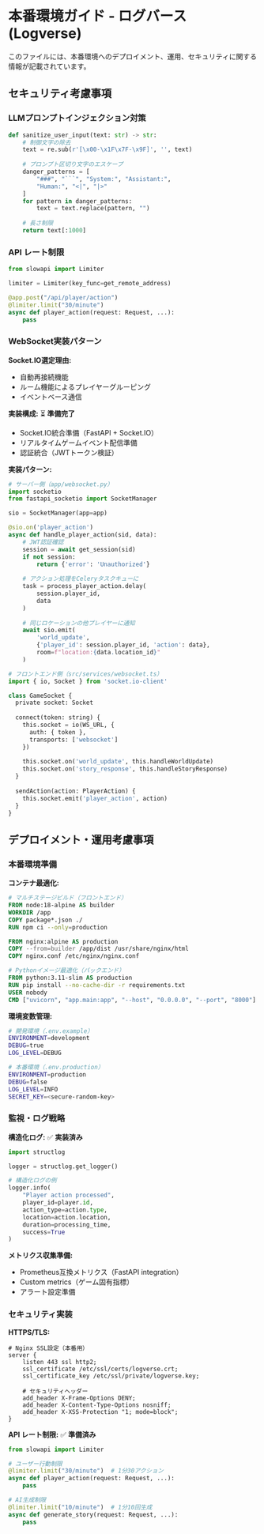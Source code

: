 # 本番環境ガイド - ログバース (Logverse)

このファイルには、本番環境へのデプロイメント、運用、セキュリティに関する情報が記載されています。

## セキュリティ考慮事項

### LLMプロンプトインジェクション対策

```python
def sanitize_user_input(text: str) -> str:
    # 制御文字の除去
    text = re.sub(r'[\x00-\x1F\x7F-\x9F]', '', text)
    
    # プロンプト区切り文字のエスケープ
    danger_patterns = [
        "###", "```", "System:", "Assistant:",
        "Human:", "<|", "|>"
    ]
    for pattern in danger_patterns:
        text = text.replace(pattern, "")
    
    # 長さ制限
    return text[:1000]
```

### API レート制限

```python
from slowapi import Limiter

limiter = Limiter(key_func=get_remote_address)

@app.post("/api/player/action")
@limiter.limit("30/minute")
async def player_action(request: Request, ...):
    pass
```

### WebSocket実装パターン

**Socket.IO選定理由:**
- 自動再接続機能
- ルーム機能によるプレイヤーグルーピング
- イベントベース通信

**実装構成:** ⏳ **準備完了**
- Socket.IO統合準備（FastAPI + Socket.IO）
- リアルタイムゲームイベント配信準備
- 認証統合（JWTトークン検証）

**実装パターン:**
```python
# サーバー側（app/websocket.py）
import socketio
from fastapi_socketio import SocketManager

sio = SocketManager(app=app)

@sio.on('player_action')
async def handle_player_action(sid, data):
    # JWT認証確認
    session = await get_session(sid)
    if not session:
        return {'error': 'Unauthorized'}
    
    # アクション処理をCeleryタスクキューに
    task = process_player_action.delay(
        session.player_id, 
        data
    )
    
    # 同じロケーションの他プレイヤーに通知
    await sio.emit(
        'world_update',
        {'player_id': session.player_id, 'action': data},
        room=f"location:{data.location_id}"
    )

# フロントエンド側（src/services/websocket.ts）
import { io, Socket } from 'socket.io-client'

class GameSocket {
  private socket: Socket
  
  connect(token: string) {
    this.socket = io(WS_URL, {
      auth: { token },
      transports: ['websocket']
    })
    
    this.socket.on('world_update', this.handleWorldUpdate)
    this.socket.on('story_response', this.handleStoryResponse)
  }
  
  sendAction(action: PlayerAction) {
    this.socket.emit('player_action', action)
  }
}
```

## デプロイメント・運用考慮事項

### 本番環境準備

**コンテナ最適化:**
```dockerfile
# マルチステージビルド（フロントエンド）
FROM node:18-alpine AS builder
WORKDIR /app
COPY package*.json ./
RUN npm ci --only=production

FROM nginx:alpine AS production
COPY --from=builder /app/dist /usr/share/nginx/html
COPY nginx.conf /etc/nginx/nginx.conf

# Pythonイメージ最適化（バックエンド）
FROM python:3.11-slim AS production
RUN pip install --no-cache-dir -r requirements.txt
USER nobody
CMD ["uvicorn", "app.main:app", "--host", "0.0.0.0", "--port", "8000"]
```

**環境変数管理:**
```bash
# 開発環境（.env.example）
ENVIRONMENT=development
DEBUG=true
LOG_LEVEL=DEBUG

# 本番環境（.env.production）
ENVIRONMENT=production
DEBUG=false
LOG_LEVEL=INFO
SECRET_KEY=<secure-random-key>
```

### 監視・ログ戦略

**構造化ログ:** ✅ **実装済み**
```python
import structlog

logger = structlog.get_logger()

# 構造化ログの例
logger.info(
    "Player action processed",
    player_id=player.id,
    action_type=action.type,
    location=action.location,
    duration=processing_time,
    success=True
)
```

**メトリクス収集準備:**
- Prometheus互換メトリクス（FastAPI integration）
- Custom metrics（ゲーム固有指標）
- アラート設定準備

### セキュリティ実装

**HTTPS/TLS:**
```nginx
# Nginx SSL設定（本番用）
server {
    listen 443 ssl http2;
    ssl_certificate /etc/ssl/certs/logverse.crt;
    ssl_certificate_key /etc/ssl/private/logverse.key;
    
    # セキュリティヘッダー
    add_header X-Frame-Options DENY;
    add_header X-Content-Type-Options nosniff;
    add_header X-XSS-Protection "1; mode=block";
}
```

**API レート制限:** ✅ **準備済み**
```python
from slowapi import Limiter

# ユーザー行動制限
@limiter.limit("30/minute")  # 1分30アクション
async def player_action(request: Request, ...):
    pass

# AI生成制限
@limiter.limit("10/minute")  # 1分10回生成
async def generate_story(request: Request, ...):
    pass
```